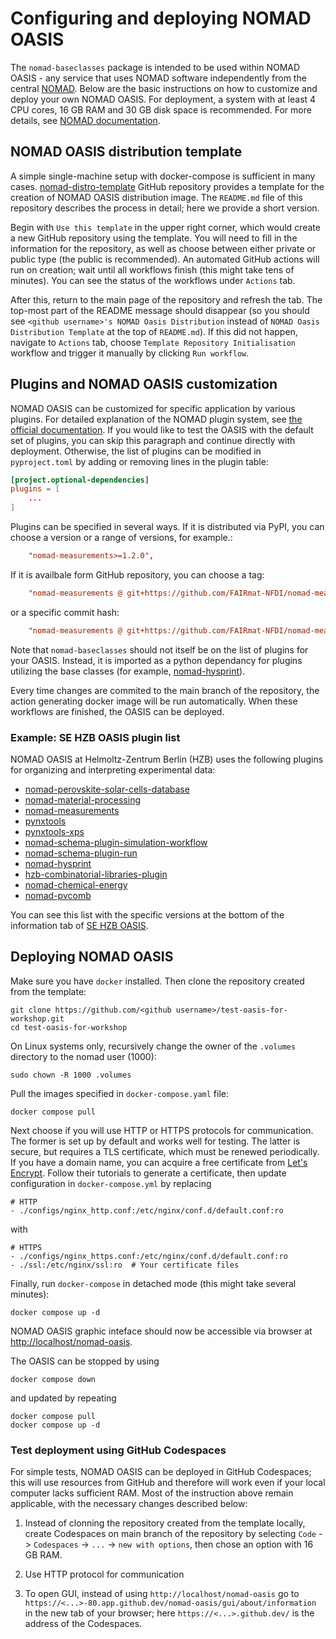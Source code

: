 # Configuring and deploying NOMAD OASIS

The `nomad-baseclasses` package is intended to be used within NOMAD OASIS - any service that uses NOMAD software independently from the central [NOMAD](https://nomad-lab.eu/prod/v1/gui/search/entries). Below are the basic instructions on how to customize and deploy your own NOMAD OASIS. For deployment, a system with at least 4 CPU cores, 16 GB RAM and 30 GB disk space is recommended. For more details, see [NOMAD documentation](https://nomad-lab.eu/prod/v1/docs/howto/oasis/configure.html). 

## NOMAD OASIS distribution template

A simple single-machine setup with docker-compose is sufficient in many cases. [nomad-distro-template](https://github.com/FAIRmat-NFDI/nomad-distro-template) GitHub repository provides a template for the creation of NOMAD OASIS distribution image. The `README.md` file of this repository describes the process in detail; here we provide a short version.

Begin with `Use this template` in the upper right corner, which would create a new GitHub repository using the template. You will need to fill in the information for the repository, as well as choose between either private or public type (the public is recommended). An automated GitHub actions will run on creation; wait until all workflows finish (this might take tens of minutes). You can see the status of the workflows under `Actions` tab.

After this, return to the main page of the repository and refresh the tab. The top-most part of the README message should disappear (so you should see `<github username>'s NOMAD Oasis Distribution` instead of `NOMAD Oasis Distribution Template` at the top of `README.md`). If this did not happen, navigate to `Actions` tab, choose `Template Repository Initialisation` workflow and trigger it manually by clicking `Run workflow`.

## Plugins and NOMAD OASIS customization

NOMAD OASIS can be customized for specific application by various plugins. For detailed explanation of the NOMAD plugin system, see [the official documentation](https://nomad-lab.eu/prod/v1/docs/explanation/plugin_system.html). If you would like to test the OASIS with the default set of plugins, you can skip this paragraph and continue directly with deployment. Otherwise, the list of plugins can be modified in `pyproject.toml` by adding or removing lines in the plugin table:

```toml
[project.optional-dependencies]
plugins = [
    ...
]
```

Plugins can be specified in several ways. If it is distributed via PyPI, you can choose a version or a range of versions, for example.:

```toml
    "nomad-measurements>=1.2.0",
```

If it is availbale form GitHub repository, you can choose a tag:

```toml
    "nomad-measurements @ git+https://github.com/FAIRmat-NFDI/nomad-measurements.git@v0.0.4",
```

or a specific commit hash:

```toml
    "nomad-measurements @ git+https://github.com/FAIRmat-NFDI/nomad-measurements.git@71b7e8c9bb376ce9e8610aba9a20be0b5bce6775",
```

Note that `nomad-baseclasses` should not itself be on the list of plugins for your OASIS. Instead, it is imported as a python dependancy for plugins utilizing the base classes (for example, [nomad-hysprint](https://github.com/nomad-hzb/nomad-hysprint)).

Every time changes are commited to the main branch of the repository, the action generating docker image will be run automatically. When these workflows are finished, the OASIS can be deployed.

### Example: SE HZB OASIS plugin list

NOMAD OASIS at Helmoltz-Zentrum Berlin (HZB) uses the following plugins for organizing and interpreting experimental data:

- [nomad-perovskite-solar-cells-database](https://github.com/FAIRmat-NFDI/nomad-perovskite-solar-cells-database)
- [nomad-material-processing](https://github.com/FAIRmat-NFDI/nomad-material-processing)
- [nomad-measurements](https://github.com/FAIRmat-NFDI/nomad-measurements)
- [pynxtools](https://github.com/FAIRmat-NFDI/pynxtools)
- [pynxtools-xps](https://github.com/FAIRmat-NFDI/pynxtools-xps)
- [nomad-schema-plugin-simulation-workflow](https://github.com/nomad-coe/nomad-schema-plugin-simulation-workflow)
- [nomad-schema-plugin-run](https://github.com/nomad-coe/nomad-schema-plugin-run)
- [nomad-hysprint](https://github.com/nomad-hzb/nomad-hysprint)
- [hzb-combinatorial-libraries-plugin](https://github.com/nomad-hzb/hzb-combinatorial-libraries-plugin)
- [nomad-chemical-energy](https://github.com/nomad-hzb/nomad-chemical-energy)
- [nomad-pvcomb](https://codebase.helmholtz.cloud/pvcomb/nomad-pvcomb)

You can see this list with the specific versions at the bottom of the information tab of [SE HZB OASIS](https://nomad-hzb-se.de/nomad-oasis/gui/about/information#).

## Deploying NOMAD OASIS

Make sure you have `docker` installed. Then clone the repository created from the template:

```
git clone https://github.com/<github username>/test-oasis-for-workshop.git
cd test-oasis-for-workshop
```

On Linux systems only, recursively change the owner of the `.volumes` directory to the nomad user (1000):

```
sudo chown -R 1000 .volumes
```

Pull the images specified in `docker-compose.yaml` file:

```
docker compose pull
```

Next choose if you will use HTTP or HTTPS protocols for communication. The former is set up by default and works well for testing. The latter is secure, but requires a TLS certificate, which must be renewed periodically. If you have a domain name, you can acquire a free certificate from [Let's Encrypt](https://letsencrypt.org/). Follow their tutorials to generate a certificate, then update configuration in `docker-compose.yml` by replacing

```
# HTTP
- ./configs/nginx_http.conf:/etc/nginx/conf.d/default.conf:ro
```

with

```
# HTTPS
- ./configs/nginx_https.conf:/etc/nginx/conf.d/default.conf:ro
- ./ssl:/etc/nginx/ssl:ro  # Your certificate files
```

Finally, run `docker-compose` in detached mode (this might take several minutes):

```
docker compose up -d
```

NOMAD OASIS graphic inteface should now be accessible via browser at [http://localhost/nomad-oasis](http://localhost/nomad-oasis).

The OASIS can be stopped by using

```
docker compose down
```

and updated by repeating

```
docker compose pull
docker compose up -d
```

### Test deployment using GitHub Codespaces

For simple tests, NOMAD OASIS can be deployed in GitHub Codespaces; this will use resources from GitHub and therefore will work even if your local computer lacks sufficient RAM. Most of the instruction above remain applicable, with the necessary changes described below:

1. Instead of clonning the repository created from the template locally, create Codespaces on main branch of the repository by selecting `Code` -> `Codespaces` -> `...` -> `new with options`, then chose an option with 16 GB RAM.

2. Use HTTP protocol for communication

3. To open GUI, instead of using `http://localhost/nomad-oasis` go to `https://<...>-80.app.github.dev/nomad-oasis/gui/about/information` in the new tab of your browser; here `https://<...>.github.dev/` is the address of the Codespaces.


